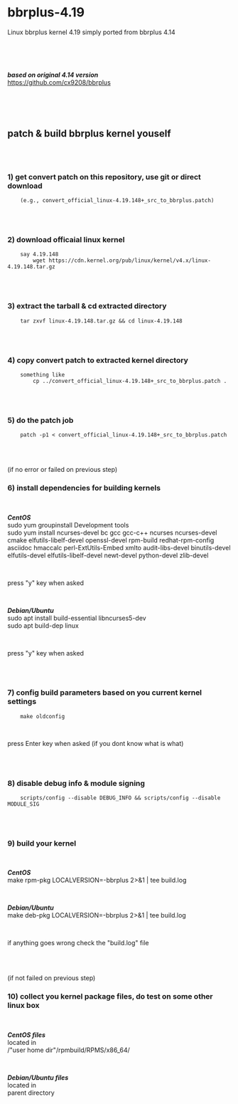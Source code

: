 # bbrplus-4.19
Linux bbrplus kernel 4.19 simply ported from bbrplus 4.14

<br/>
<br/>
<br/>

***based on original 4.14 version***  
https://github.com/cx9208/bbrplus

<br/>
<br/>
<br/>

## patch & build bbrplus kernel youself

<br/>
<br/>

### 1) get convert patch on this repository, use git or direct download
        (e.g., convert_official_linux-4.19.148+_src_to_bbrplus.patch)

<br/>
<br/>

### 2) download officaial linux kernel
        say 4.19.148        
            wget https://cdn.kernel.org/pub/linux/kernel/v4.x/linux-4.19.148.tar.gz

<br/>
<br/>

### 3) extract the tarball & cd extracted directory
        tar zxvf linux-4.19.148.tar.gz && cd linux-4.19.148

<br/>
<br/>

### 4) copy convert patch to extracted kernel directory
        something like
            cp ../convert_official_linux-4.19.148+_src_to_bbrplus.patch .

<br/>
<br/>

### 5) do the patch job
        patch -p1 < convert_official_linux-4.19.148+_src_to_bbrplus.patch

<br/>
<br/>

(if no error or failed on previous step)
### 6) install dependencies for building kernels

<br/>

***CentOS***  
sudo yum groupinstall Development tools  
sudo yum install ncurses-devel bc gcc gcc-c++ ncurses ncurses-devel cmake elfutils-libelf-devel openssl-devel rpm-build redhat-rpm-config asciidoc hmaccalc perl-ExtUtils-Embed xmlto audit-libs-devel binutils-devel elfutils-devel elfutils-libelf-devel newt-devel python-devel zlib-devel

<br/>

press "y" key when asked

<br/>

***Debian/Ubuntu***  
sudo apt install build-essential libncurses5-dev  
sudo apt build-dep linux

<br/>

press "y" key when asked

<br/>
<br/>

### 7) config build parameters based on you current kernel settings
        make oldconfig

<br/>

press Enter key when asked (if you dont know what is what)


<br/>
<br/>

### 8) disable debug info & module signing
        scripts/config --disable DEBUG_INFO && scripts/config --disable MODULE_SIG


<br/>
<br/>

### 9) build your kernel

<br/>

***CentOS***   
make rpm-pkg LOCALVERSION=-bbrplus 2>&1 | tee build.log

<br/>

***Debian/Ubuntu***  
make deb-pkg LOCALVERSION=-bbrplus 2>&1 | tee build.log

<br/>

if anything goes wrong check the "build.log" file

<br/>
<br/>

(if not failed on previous step)
### 10) collect you kernel package files, do test on some other linux box

<br/>

***CentOS files***   
located in  
/"user home dir"/rpmbuild/RPMS/x86_64/

<br/>

***Debian/Ubuntu files***  
located in  
parent directory  
